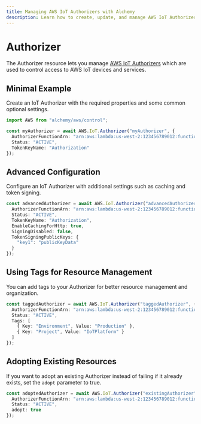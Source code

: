 ```yaml
---
title: Managing AWS IoT Authorizers with Alchemy
description: Learn how to create, update, and manage AWS IoT Authorizers using Alchemy Cloud Control.
---
```


# Authorizer

The Authorizer resource lets you manage [AWS IoT Authorizers](https://docs.aws.amazon.com/iot/latest/userguide/) which are used to control access to AWS IoT devices and services.

## Minimal Example

Create an IoT Authorizer with the required properties and some common optional settings.

```ts
import AWS from "alchemy/aws/control";

const myAuthorizer = await AWS.IoT.Authorizer("myAuthorizer", {
  AuthorizerFunctionArn: "arn:aws:lambda:us-west-2:123456789012:function:myAuthFunction",
  Status: "ACTIVE",
  TokenKeyName: "Authorization"
});
```

## Advanced Configuration

Configure an IoT Authorizer with additional settings such as caching and token signing.

```ts
const advancedAuthorizer = await AWS.IoT.Authorizer("advancedAuthorizer", {
  AuthorizerFunctionArn: "arn:aws:lambda:us-west-2:123456789012:function:advancedAuthFunction",
  Status: "ACTIVE",
  TokenKeyName: "Authorization",
  EnableCachingForHttp: true,
  SigningDisabled: false,
  TokenSigningPublicKeys: {
    "key1": "publicKeyData"
  }
});
```

## Using Tags for Resource Management

You can add tags to your Authorizer for better resource management and organization.

```ts
const taggedAuthorizer = await AWS.IoT.Authorizer("taggedAuthorizer", {
  AuthorizerFunctionArn: "arn:aws:lambda:us-west-2:123456789012:function:taggedAuthFunction",
  Status: "ACTIVE",
  Tags: [
    { Key: "Environment", Value: "Production" },
    { Key: "Project", Value: "IoTPlatform" }
  ]
});
```

## Adopting Existing Resources

If you want to adopt an existing Authorizer instead of failing if it already exists, set the `adopt` parameter to true.

```ts
const adoptedAuthorizer = await AWS.IoT.Authorizer("existingAuthorizer", {
  AuthorizerFunctionArn: "arn:aws:lambda:us-west-2:123456789012:function:existingAuthFunction",
  Status: "ACTIVE",
  adopt: true
});
```